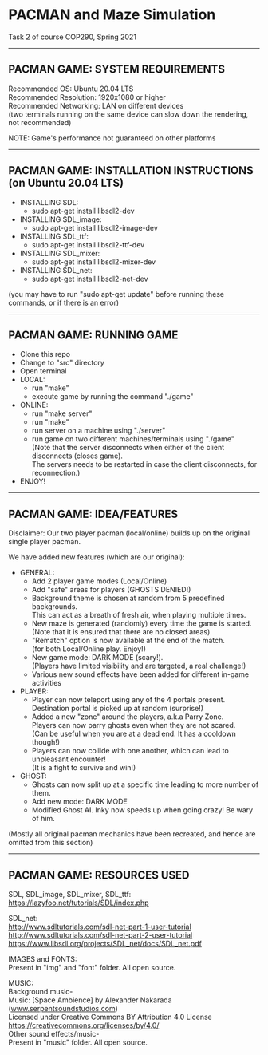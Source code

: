 # PACMAN and Maze Simulation  
Task 2 of course COP290, Spring 2021  

--------------------------------
PACMAN GAME: SYSTEM REQUIREMENTS  
--------------------------------  
Recommended OS: Ubuntu 20.04 LTS  
Recommended Resolution: 1920x1080 or higher  
Recommended Networking: LAN on different devices  
(two terminals running on the same device can slow down the rendering, not recommended)  

NOTE: Game's performance not guaranteed on other platforms  

------------------------------------------------------------
PACMAN GAME: INSTALLATION INSTRUCTIONS (on Ubuntu 20.04 LTS)  
------------------------------------------------------------
- INSTALLING SDL:  
	- sudo apt-get install libsdl2-dev  
- INSTALLING SDL_image:  
 	- sudo apt-get install libsdl2-image-dev  
- INSTALLING SDL_ttf:  
 	- sudo apt-get install libsdl2-ttf-dev  
- INSTALLING SDL_mixer:  
 	- sudo apt-get install libsdl2-mixer-dev  
- INSTALLING SDL_net:  
 	- sudo apt-get install libsdl2-net-dev  
	
(you may have to run "sudo apt-get update" before running these commands, or if there is an error)  

-------------------------
PACMAN GAME: RUNNING GAME  
-------------------------
- Clone this repo  
- Change to "src" directory  
- Open terminal  
- LOCAL:  
  - run "make"  
  - execute game by running the command "./game"  
- ONLINE:  
  - run "make server"  
  - run "make"  
  - run server on a machine using "./server"  
  - run game on two different machines/terminals using "./game"  
  (Note that the server disconnects when either of the client disconnects (closes game).  
   The servers needs to be restarted in case the client disconnects, for reconnection.)  
- ENJOY!  

--------------------------
PACMAN GAME: IDEA/FEATURES
--------------------------
Disclaimer: Our two player pacman (local/online) builds up on the original single player pacman.  

We have added new features (which are our original):  
- GENERAL:  
	- Add 2 player game modes (Local/Online)  
	- Add "safe" areas for players (GHOSTS DENIED!)  
	- Background theme is chosen at random from 5 predefined backgrounds.  
	  This can act as a breath of fresh air, when playing multiple times.  
	- New maze is generated (randomly) every time the game is started.  
	  (Note that it is ensured that there are no closed areas)  
	- "Rematch" option is now available at the end of the match.  
	  (for both Local/Online play. Enjoy!)  
	- New game mode: DARK MODE (scary!).  
	  (Players have limited visibility and are targeted, a real challenge!)  
	- Various new sound effects have been added for different in-game activities  
- PLAYER:  
	- Player can now teleport using any of the 4 portals present.  
	  Destination portal is picked up at random (surprise!)  
	- Added a new "zone" around the players, a.k.a Parry Zone.  
	  Players can now parry ghosts even when they are not scared.  
	  (Can be useful when you are at a dead end. It has a cooldown though!)  
	- Players can now collide with one another, which can lead to unpleasant encounter!  
	  (It is a fight to survive and win!)  
- GHOST:  
	- Ghosts can now split up at a specific time leading to more number of them.  
	- Add new mode: DARK MODE  
	- Modified Ghost AI. Inky now speeds up when going crazy! Be wary of him.  

(Mostly all original pacman mechanics have been recreated, and hence are omitted from this section)  

---------------------------
PACMAN GAME: RESOURCES USED  
---------------------------
SDL, SDL_image, SDL_mixer, SDL_ttf:  
https://lazyfoo.net/tutorials/SDL/index.php  

SDL_net:  
http://www.sdltutorials.com/sdl-net-part-1-user-tutorial  
http://www.sdltutorials.com/sdl-net-part-2-user-tutorial  
https://www.libsdl.org/projects/SDL_net/docs/SDL_net.pdf  

IMAGES and FONTS:  
Present in "img" and "font" folder. All open source.  

MUSIC:  
Background music-  
Music: [Space Ambience] by Alexander Nakarada (www.serpentsoundstudios.com)  
Licensed under Creative Commons BY Attribution 4.0 License  
https://creativecommons.org/licenses/by/4.0/  
Other sound effects/music-  
Present in "music" folder. All open source.  



